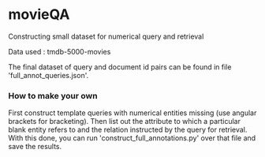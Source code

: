 # movieQA

Constructing small dataset for numerical query and retrieval

Data used : tmdb-5000-movies

The final dataset of query and document id pairs can be found in file 'full_annot_queries.json'.

### How to make your own
First construct template queries with numerical entities missing (use angular brackets for bracketing). Then list out the attribute to which a particular blank entity refers to and the relation instructed by the query for retrieval. With this done, you can run 'construct_full_annotations.py' over that file and save the results.